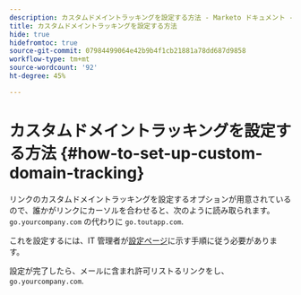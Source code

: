 ```yaml
---
description: カスタムドメイントラッキングを設定する方法 - Marketo ドキュメント - 製品ドキュメント
title: カスタムドメイントラッキングを設定する方法
hide: true
hidefromtoc: true
source-git-commit: 07984499064e42b9b4f1cb21881a78dd687d9858
workflow-type: tm+mt
source-wordcount: '92'
ht-degree: 45%

---
```


# カスタムドメイントラッキングを設定する方法 {#how-to-set-up-custom-domain-tracking}

リンクのカスタムドメイントラッキングを設定するオプションが用意されているので、誰かがリンクにカーソルを合わせると、次のように読み取られます。 `go.yourcompany.com` の代わりに `go.toutapp.com`.

これを設定するには、IT 管理者が[設定ページ](https://toutapp.com/next#settings/admin/tracking)に示す手順に従う必要があります。

設定が完了したら、メールに含まれ許可リストるリンクをし、 `go.yourcompany.com`.
